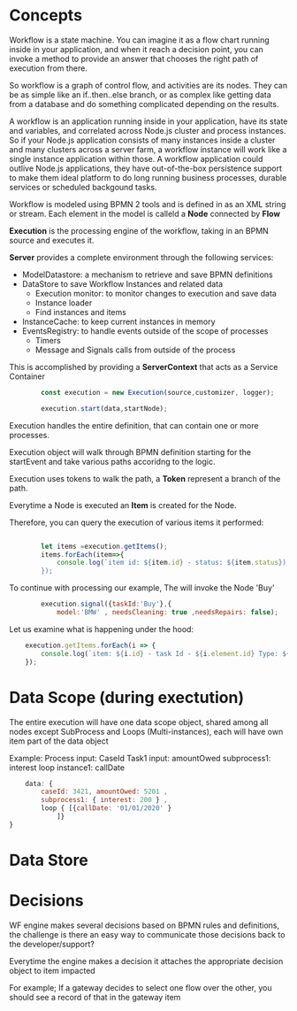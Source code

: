 Concepts
=========

Workflow is a state machine. You can imagine it as a flow chart running inside in your application, and when it reach a decision point, you can invoke a method to provide an answer that chooses the right path of execution from there. 

So workflow is a graph of control flow, and activities are its nodes. They can be as simple like an if..then..else branch, or as complex like getting data from a database and do something complicated depending on the results.

A workflow is an application running inside in your application, have its state and variables, and correlated across Node.js cluster and process instances. So if your Node.js application consists of many instances inside a cluster and many clusters across a server farm, a workflow instance will work like a single instance application within those. A workflow application could outlive Node.js applications, they have out-of-the-box persistence support to make them ideal platform to do long running business processes, durable services or scheduled backgound tasks.

Workflow is modeled using BPMN 2 tools and is defined in as an XML string or stream. Each element in the model is calleld a <b>Node</b> connected by <b>Flow</b>

<b>Execution</b> is the processing engine of the workflow, taking in an BPMN source and executes it.

<b>Server</b> provides a complete environment through the following services:
- ModelDatastore: a mechanism to retrieve and save BPMN definitions
- DataStore to save Workflow Instances and related data
  - Execution monitor: to monitor changes to execution and save data
  - Instance loader
  - Find instances and items
- InstanceCache: to keep current instances in memory
- EventsRegistry: to handle events outside of the scope of processes
  - Timers 
  - Message and Signals calls from outside of the process

This is accomplished by providing a <b>ServerContext</b> that acts as a Service Container


```javascript
		const execution = new Execution(source,customizer, logger);

		execution.start(data,startNode);
```
Execution handles the entire definition, that can contain one or more processes.

Execution object will walk through BPMN definition starting for the startEvent and take various paths accoridng to the logic.

Execution uses tokens to walk the path, a <b>Token</b> represent a branch of the path.

Everytime a Node is executed an <b>Item</b> is created for the Node.

Therefore, you can query the execution of various items it performed:

```javascript

		let items =execution.getItems();
		items.forEach(item=>{
			console.log(`item id: ${item.id} - status: ${item.status});
		});
```

To continue with processing our example, The will invoke the Node 'Buy'

```javascript
		execution.signal({taskId:'Buy'},{
			model:'BMW' , needsCleaning: true ,needsRepairs: false);
```
Let us examine what is happening under the hood:

```javascript
    execution.getItems.forEach(i => {
        console.log(`item: ${i.id} - task Id - ${i.element.id} Type: ${i.element.type} status: ${i.status}`  );
    });

```
# Data Scope (during exectution)
The entire execution will have one data scope object, shared among all nodes except SubProcess and Loops (Multi-instances), 
each will have own item part of the data object

Example: Process input: CaseId
		  Task1 input: amountOwed
			subprocess1:	interest
		  loop instance1:	callDate
			
```javascript
    data: {
		caseId: 3421, amountOwed: 5201 ,
		subprocess1: { interest: 200 } ,
		loop { [{callDate: '01/01/2020' }
			]}
}
```


# Data Store


# Decisions

WF engine makes several decisions based on BPMN rules and definitions, the challenge is there an easy way to communicate those decisions back to the developer/support?


Everytime the engine makes a decision it attaches the appropriate decision object to item impacted

For example; If a gateway decides to select one flow over the other, you should see a record of that in the gateway item

